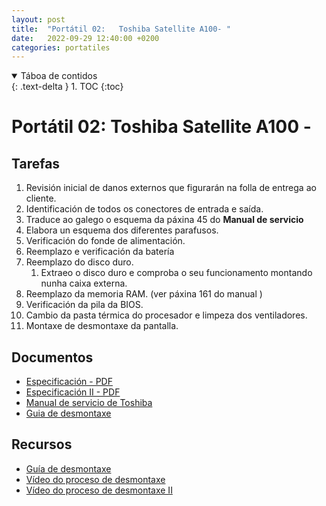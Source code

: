 ```yaml
---
layout: post
title:  "Portátil 02:   Toshiba Satellite A100- "
date:   2022-09-29 12:40:00 +0200
categories: portatiles
---
```


<details open markdown="block">
  <summary>
    Táboa de contidos
  </summary>
  {: .text-delta }
1. TOC
{:toc}
</details>


# Portátil 02:  Toshiba Satellite A100 -

## Tarefas
1. Revisión inicial de danos externos que figurarán na folla de entrega ao cliente. 
2. Identificación de todos os conectores de entrada e saída.
3. Traduce ao galego o esquema da páxina 45 do **Manual de servicio**
4. Elabora un esquema dos diferentes parafusos. 
5. Verificación do fonde de alimentación. 
6. Reemplazo e verificación da batería
7. Reemplazo do disco duro. 
   1. Extraeo o disco duro e comproba o seu funcionamento montando nunha caixa externa.
8. Reemplazo da memoria RAM. (ver páxina 161 do manual )
9. Verificación da pila da BIOS. 
10. Cambio da pasta térmica do procesador e limpeza dos ventiladores. 
11. Montaxe de desmontaxe da pantalla.


## Documentos
* [Especificación - PDF ]({{site.baseurl}}/taller/portatil/02/SatelliteA100-499-Especificacion.pdf)
* [Especificación II  - PDF ]({{site.baseurl}}/taller/portatil/02/Especificacion02.pdf)
* [Manual de servicio de Toshiba]({{site.baseurl}}/taller/portatil/02/satellite_a100.pdf)
* [Guia de desmontaxe]({{site.baseurl}}/taller/portatil/02/GuiaDesmontaxe.pdf)

## Recursos
 - [Guía de desmontaxe](http://www.irisvista.com/tech/laptops/Toshiba-Satellite-A105/remove-motherboard-1.htm)
 - [Vídeo do proceso de desmontaxe](https://www.youtube.com/watch?v=W4OLWThNprc&ab_channel=FilipHoreck%C3%BD-Somit.cz)
 - [Vídeo do proceso de desmontaxe II](https://www.youtube.com/watch?v=EaXQIjPOsfw&ab_channel=EnterBG)

